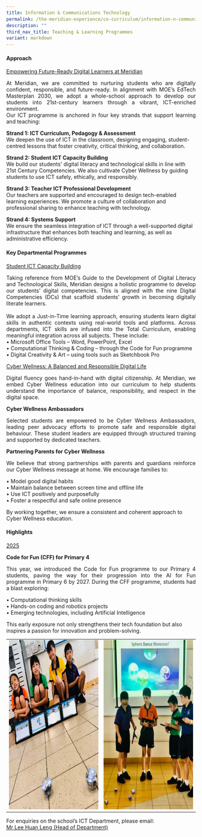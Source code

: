 ```yaml
---
title: Information & Communications Technology
permalink: /the-meridian-experience/co-curriculum/information-n-communications-technology/
description: ""
third_nav_title: Teaching & Learning Programmes
variant: markdown
---
```

#### Approach
<u>Empowering Future-Ready Digital Learners at Meridian</u>
<p align="justify">At Meridian, we are committed to nurturing students who are digitally confident, responsible, and future-ready. In alignment with MOE’s EdTech Masterplan 2030, we adopt a whole-school approach to develop our students into 21st-century learners through a vibrant, ICT-enriched environment.<br>Our ICT programme is anchored in four key strands that support learning and teaching:</p>


**Strand 1: ICT Curriculum, Pedagogy &amp; Assessment**<br>
We deepen the use of ICT in the classroom, designing engaging, student-centred lessons that foster creativity, critical thinking, and collaboration.


**Strand 2: Student ICT Capacity Building**<br>
We build our students' digital literacy and technological skills in line with 21st Century Competencies. We also cultivate Cyber Wellness by guiding students to use ICT safely, ethically, and responsibly.

**Strand 3: Teacher ICT Professional Development**<br>
Our teachers are supported and encouraged to design tech-enabled learning experiences. We promote a culture of collaboration and professional sharing to enhance teaching with technology.

**Strand 4: Systems Support**<br>
We ensure the seamless integration of ICT through a well-supported digital infrastructure that enhances both teaching and learning, as well as administrative efficiency.



#### Key Departmental Programmes

<u>Student ICT Capacity Building</u>

<p align="justify">Taking reference from MOE’s Guide to the Development of Digital Literacy and Technological Skills, Meridian designs a holistic programme to develop our students’ digital competencies. This is aligned with the nine Digital Competencies (DCs) that scaffold students’ growth in becoming digitally literate learners.<br><br>
We adopt a Just-in-Time learning approach, ensuring students learn digital skills in authentic contexts using real-world tools and platforms. Across departments, ICT skills are infused into the Total Curriculum, enabling meaningful integration across all subjects.  These include:<br>
•	Microsoft Office Tools – Word, PowerPoint, Excel<br>
•	Computational Thinking &amp; Coding – through the Code for Fun programme<br>
•	Digital Creativity &amp; Art – using tools such as Sketchbook Pro
</p>

<u>Cyber Wellness: A Balanced and Responsible Digital Life</u><br>
<p align="justify">Digital fluency goes hand-in-hand with digital citizenship. At Meridian, we embed Cyber Wellness education into our curriculum to help students understand the importance of balance, responsibility, and respect in the digital space.</p>


**Cyber Wellness Ambassadors**
<p align="justify">Selected students are empowered to be Cyber Wellness Ambassadors, leading peer advocacy efforts to promote safe and responsible digital behaviour. These student leaders are equipped through structured training and supported by dedicated teachers.</p>


**Partnering Parents for Cyber Wellness**
<p align="justify">We believe that strong partnerships with parents and guardians reinforce our Cyber Wellness message at home. We encourage families to:

•	Model good digital habits<br>
•	Maintain balance between screen time and offline life<br>
•	Use ICT positively and purposefully<br>
•	Foster a respectful and safe online presence

By working together, we ensure a consistent and coherent approach to Cyber Wellness education.</p>



#### Highlights

<u>2025</u>

**Code for Fun (CFF) for Primary 4**
<p align="justify">This year, we introduced the Code for Fun programme to our Primary 4 students, paving the way for their progression into the AI for Fun programme in Primary 6 by 2027.
During the CFF programme, students had a blast exploring:<br>

•	Computational thinking skills<br>
•	Hands-on coding and robotics projects<br>
•	Emerging technologies, including Artificial Intelligence<br>

This early exposure not only strengthens their tech foundation but also inspires a passion for innovation and problem-solving.

</p>

<table style="width:100%">
  <tbody>
  <tr>
    <td><img src="/images/The%20Meridian%20Experience/ICT/1_2025ICT.jpg" style="width:450px;height:450px;float:center"></td>
    <td><img src="/images/The%20Meridian%20Experience/ICT/2_2025ICT.jpg" style="width:450px;height:450px;float:center"></td>
  </tr>
</tbody></table>




For enquiries on the school’s ICT Department, please email:<br>
<a href="mailto:lee_huan_leng@moe.edu.sg">Mr Lee Huan Leng (Head of Department)</a>